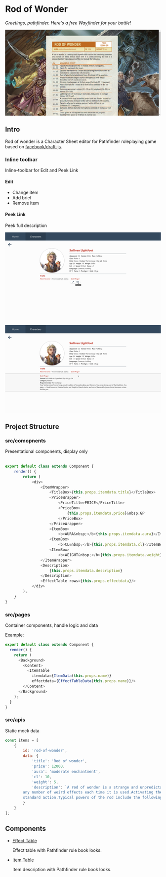 # Rod of Wonder

*Greetings, pathfinder. Here's a free Wayfinder for your battle!*

![screenshot](https://github.com/wynnsu/rod-of-wonder/blob/master/images/screenshot.png "Screenshot")

## Intro

Rod of wonder is a Character Sheet editor for Pathfinder roleplaying game based on [facebook/draft-js](https://github.com/facebook/draft-js).

### Inline toolbar

Inline-toolbar for Edit and Peek Link

#### Edit

* Change item
* Add brief
* Remove item

#### Peek Link

Peek full description

![inline-toolbar](https://github.com/wynnsu/rod-of-wonder/blob/master/images/design_inlinetoobar.png "Inline-toobar")

![peek](https://github.com/wynnsu/rod-of-wonder/blob/master/images/design_peek.png "Peek")

## Project Structure

### src/comopnents

Presentational components, display only

```js

export default class extends Component {
    render() {
        return (
            <div>
                <ItemWrapper>
                    <TitleBox>{this.props.itemdata.title}</TitleBox>
                    <PriceWrapper>
                        <PriceTitle>PRICE</PriceTitle>
                        <PriceBox>
                            {this.props.itemdata.price}&nbsp;GP
                        </PriceBox>
                    </PriceWrapper>
                    <ItemBox>
                        <b>AURA&nbsp;</b>{this.props.itemdata.aura}</ItemBox>
                    <ItemBox>
                        <b>CL&nbsp;</b>{this.props.itemdata.cl}</ItemBox>
                    <ItemBox>
                        <b>WEIGHT&nbsp;</b>{this.props.itemdata.weight}</ItemBox>
                </ItemWrapper>
                <Description>
                    {this.props.itemdata.description}
                </Description>
                <EffectTable rows={this.props.effectdata}/>
            </div>
        );
    }
}
```

### src/pages

Container components, handle logic and data

Example:

```js
export default class extends Component {
  render() {
    return (
      <Background>
        <Content>
          <ItemTable
            itemdata={ItemData(this.props.name)}
            effectdata={EffectTableData(this.props.name)}/>
        </Content>
      </Background>
    );
  }
}
```

### src/apis

Static mock data

```js
const items = [
    {
        id: 'rod-of-wonder',
        data: {
            'title': 'Rod of wonder',
            'price': 12000,
            'aura': 'moderate enchantment',
            'cl': 10,
            'weight': 5,
            'description': `A rod of wonder is a strange and unpredictable device that randomly generates
        any number of weird effects each time it is used.Activating the rod is a
        standard action.Typical powers of the rod include the following.`
        }
    }
];
```

## Components

* [Effect Table](src/components/item/EffectTable.js)

    Effect table with Pathfinder rule book looks.

* [Item Table](src/components/item/ItemTable.js)

    Item description with Pathfinder rule book looks.